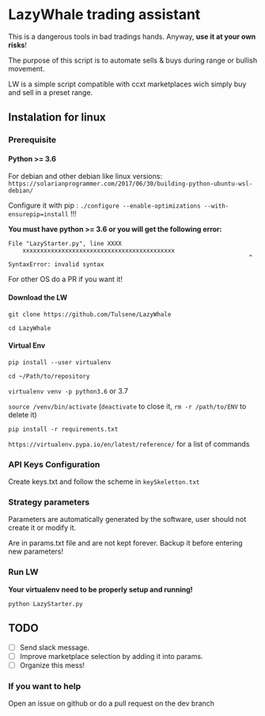 # LazyWhale trading assistant

This is a dangerous tools in bad tradings hands. Anyway, **use it at your own risks**!

The purpose of this script is to automate sells & buys during range or bullish movement.

LW is a simple script compatible with ccxt marketplaces wich simply buy and sell in a preset range. 

## Instalation for linux
### Prerequisite
#### Python >= 3.6 

For debian and other debian like linux versions:
`https://solarianprogrammer.com/2017/06/30/building-python-ubuntu-wsl-debian/`

Configure it with pip : `./configure --enable-optimizations --with-ensurepip=install` !!!

**You must have python >= 3.6 or you will get the following error:**

```
File "LazyStarter.py", line XXXX
    xxxxxxxxxxxxxxxxxxxxxxxxxxxxxxxxxxxxxxxxxxx
                                                                    ^
SyntaxError: invalid syntax
```

For other OS do a PR if you want it!

#### Download the LW

`git clone https://github.com/Tulsene/LazyWhale`

`cd LazyWhale`

#### Virtual Env

`pip install --user virtualenv`

`cd ~/Path/to/repository`

`virtualenv venv -p python3.6` or 3.7

`source /venv/bin/activate` (`deactivate`  to close it, `rm -r /path/to/ENV` to delete it)

`pip install -r requirements.txt`

`https://virtualenv.pypa.io/en/latest/reference/` for a list of commands


### API Keys Configuration

Create keys.txt and follow the scheme in `keySkeletton.txt`

### Strategy parameters

Parameters are automatically generated by the software, user should not create it or modify it.

Are in params.txt file and are not kept forever. Backup it before entering new parameters!

### Run LW

**Your virtualenv need to be properly setup and running!**

`python LazyStarter.py` 


## TODO
- [ ] Send slack message.
- [ ] Improve marketplace selection by adding it into params.
- [ ] Organize this mess!

### If you want to help

Open an issue on github or do a pull request on the dev branch